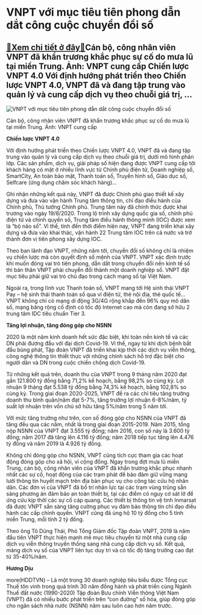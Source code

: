VNPT với mục tiêu tiên phong dẫn dắt công cuộc chuyển đổi số
============================================================

[:gift:Xem chi tiết ở đây:gift:](https://hddtvn.com/vnpt-voi-muc-tieu-tien-phong-dan-dat-cong-cuoc-chuyen-doi-so/)Cán bộ, công nhân viên VNPT đã khẩn trương khắc phục sự cố do mưa lũ tại miền Trung. Ảnh: VNPT cung cấp Chiến lược VNPT 4.0 Với định hướng phát triển theo Chiến lược VNPT 4.0, VNPT đã và đang tập trung vào quản lý và cung cấp dịch vụ theo chuỗi giá trị, …
---------------------------------------------------------------------------------------------------------------------------------------------------------------------------------------------------------------------------------------------------------------





![VNPT với mục tiêu tiên phong dẫn dắt công cuộc chuyển đổi số](https://hddtvn.com/wp-content/uploads/2021/01/1958_5-2427_2020102801.jpg "VNPT với mục tiêu tiên phong dẫn dắt công cuộc chuyển đổi số")


 Cán bộ, công nhân viên VNPT đã khẩn trương khắc phục sự cố do mưa lũ tại miền Trung. 
Ảnh: VNPT cung cấp






**Chiến lược VNPT 4.0**


Với định hướng phát triển theo Chiến lược VNPT 4.0, VNPT đã và đang tập trung vào quản lý và cung cấp dịch vụ theo chuỗi giá trị, dưới mô hình phân lớp. Các sản phẩm, dịch vụ, giải pháp số hiện đang được VNPT cung cấp tới khách hàng có mặt ở nhiều lĩnh vực từ Chính phủ điện tử, Doanh nghiệp số, SmartCity, An toàn bảo mật, Thanh toán số, Truyền hình số, Giáo dục số, Selfcare (ứng dụng chăm sóc khách hàng)…


Ghi nhận những kết quả này, VNPT đã được Chính phủ giao thiết kế xây dựng và đưa vào vận hành Trung tâm thông tin, chỉ đạo điều hành của Chính phủ, Thủ tướng Chính phủ. Trung tâm này đã chính thức được khai trương vào ngày 19/8/2020. Trong lộ trình xây dựng quốc gia số, chính phủ điện tử và chính quyền số, Trung tâm điều hành thông minh (IOC) được xem là “bộ não số”. Vì thế, tính đến thời điểm hiện nay, VNPT đang triển khai xây dựng và đưa vào khai thác, vận hành 22 Trung tâm IOC trên cả nước và trở thành đơn vị tiên phong xây dựng IOC.


Theo ban lãnh đạo VNPT, những năm tới, chuyển đổi số không chỉ là nhiệm vụ chiến lược mà còn quyết định số mệnh của VNPT. VNPT xác định trước khi muốn đóng vai trò tiên phong, dẫn dắt trong chuyển đổi nền kinh tế số thì bản thân VNPT phải chuyển đổi thành một doanh nghiệp số. VNPT đặt mục tiêu phải giữ vai trò chủ đạo trong cách mạng số tại Việt Nam.


Ngoài ra, trong lĩnh vực Thanh toán số, VNPT mang tới Hệ sinh thái VNPT Pay – hệ sinh thái thanh toán số qua ví điện tử, thẻ nội địa, thẻ quốc tế… VNPT không chỉ có mạng di động 3G/4G rộng khắp đến 96% quy mô dân số, mạng băng rộng cố định có tốc độ Internet cao mà còn đang sở hữu 2 trung tâm IDC tiêu chuẩn Tier 3.


**Tăng lợi nhuận, tăng đóng góp cho NSNN**


2020 là một năm kinh doanh hết sức đặc biệt, khi toàn nền kinh tế và các DN phải đương đầu với đại dịch Covid-19. Vì thế, ngay từ khi dịch bệnh bắt đầu bùng phát, Tập đoàn VNPT đã triển khai kịp thời các dịch vụ viễn thông, công nghệ thông tin thiết thực với những chính sách hỗ trợ đặc biệt cho người dân và DN trong cuộc chiến chống dịch Covid-19.


Từ những kết quả trên, doanh thu của VNPT trong 9 tháng năm 2020 đạt gần 121.800 tỷ đồng bằng 71,2% kế hoạch, bằng 98,2% so cùng kỳ. Lợi nhuận 9 tháng đạt 5.538 tỷ đồng bằng 74,3% kế hoạch, bằng 102,8% so cùng kỳ. Trong giai đoạn 2020-2025, VNPT đề ra các chỉ tiêu tăng trưởng doanh thu bình quân/năm đạt 5-7%, tăng trưởng lợi nhuận 6-8%/năm, tỷ suất lợi nhuận trên vốn chủ sở hữu tăng 5%/năm trong 5 năm tới.


Với mức tăng trưởng như trên, con số đóng góp cho NSNN của VNPT đã tăng đều qua các năm, nhất là trong giai đoạn 2015-2019. Năm 2015, tổng nộp NSNN của VNPT đạt 3.555 tỷ đồng; năm 2016, con số này là 3.600 tỷ đồng; năm 2017 đã tăng lên 4.116 tỷ đồng; năm 2018 tiếp tục tăng lên 4.476 tỷ đồng và năm 2019 là 4.926 tỷ đồng.


Không chỉ đóng góp cho NSNN, VNPT cũng tích cực tham gia các hoạt động đóng góp cho xã hội, vì cộng đồng. Ngay trong đợt mưa lũ miền Trung, cán bộ, công nhân viên của VNPT đã khẩn trương khắc phục nhanh nhất các sự cố, hoạt động của các trạm phát để bảo đảm giữ vững mạng lưới thông tin huyết mạch trên địa bàn phục vụ cho công tác cứu hộ nhân dân. Các đơn vị của VNPT đã bố trí nhân lực tại các trạm vùng trũng sẵn sàng phương án đảm bảo an toàn thiết bị, tại các điểm có nguy cơ sát lở để ứng cứu kịp thời các sự cố cáp quang. Các thiết bị thông tin vệ tinh Inmarsat đã được VNPT sẵn sàng tăng cường phục vụ đảm bảo thông tin chỉ đạo điều hành các cấp chính quyền. VNPT cũng đã ủng hộ 10 tỷ đồng cho 5 tỉnh miền Trung, mỗi tỉnh 2 tỷ đồng.





Theo ông Tô Dũng Thái, Phó Tổng Giám đốc Tập đoàn VNPT, 2019 là năm đầu tiên VNPT thực hiện mạnh mẽ mục tiêu chuyển từ một nhà cung cấp dịch vụ viễn thông truyền thống sang nhà cung cấp dịch vụ số. Kết quả, mảng dịch vụ số của VNPT liên tục duy trì và có tốc độ tăng trưởng cao đạt từ 35-40%/năm.




**Hương Dịu**



more(HDDTVN) – Là một trong 30 doanh nghiệp tiêu biểu được Tổng cục Thuế tôn vinh trong quá trình 30 năm đồng hành và phát triển cùng Ngành Thuế đất nước (1990-2020) Tập đoàn Bưu chính Viễn thông Việt Nam (VNPT) đã có nhiều bước phát triển trên “con đường” số hóa, giúp đóng góp cho ngân sách nhà nước (NSNN) năm sau luôn cao hơn năm trước.

